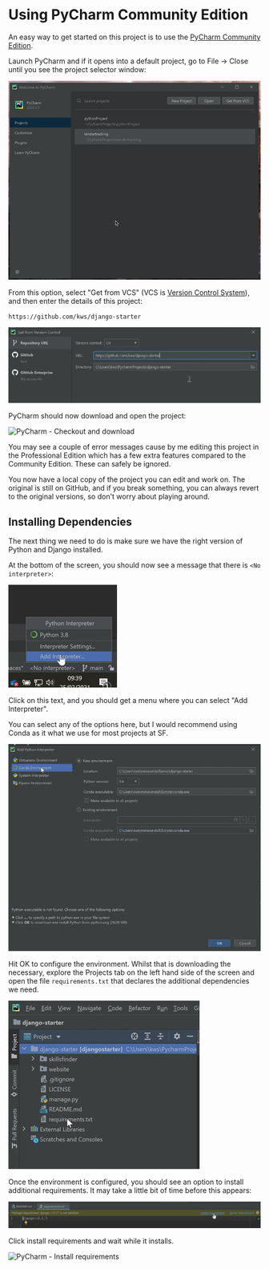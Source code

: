 # Using PyCharm Community Edition

An easy way to get started on this project is to use the 
[PyCharm Community Edition](https://www.jetbrains.com/pycharm/download/).

Launch PyCharm and if it opens into a default project, go to File -> Close until you see the project selector
window:

![PyCharm - Project Selection](https://github.com/kws/django-starter/blob/main/docs/pycharm-getting-started/01%20-%20project%20selection.png)

From this option, select "Get from VCS" (VCS is 
[Version Control System](https://git-scm.com/book/en/v2/Getting-Started-About-Version-Control)), and then enter
the details of this project:

```
https://github.com/kws/django-starter
```

![PyCharm - Checkout from VCS](https://github.com/kws/django-starter/blob/main/docs/pycharm-getting-started/01%20-%20checkout%20from%20VCS.png)

PyCharm should now download and open the project:

![PyCharm - Checkout and download](https://github.com/kws/django-starter/blob/main/docs/pycharm-getting-started/01%20-%20checkout%20from%20VCS.gif)

You may see a couple of error messages cause by me editing this project in the Professional Edition which has
a few extra features compared to the Community Edition. These can safely be ignored. 

You now have a local copy of the project you can edit and work on. The original is still on GitHub, and 
if you break something, you can always revert to the original versions, so don't worry about playing around.

## Installing Dependencies

The next thing we need to do is make sure we have the right version of Python and Django installed. 

At the bottom of the screen, you should now see a message that there is `<No interpreter>`:

![PyCharm - Add Intepreter](https://github.com/kws/django-starter/blob/main/docs/pycharm-getting-started/02%20-%20add%20interpreter.png)

Click on this text, and you should get a menu where you can select "Add Interpreter".

You can select any of the options here, but I would recommend using Conda as it what we use for most projects at SF.

![PyCharm - Create Environment](https://github.com/kws/django-starter/blob/main/docs/pycharm-getting-started/02%20-%20create%20environment.png)

Hit OK to configure the environment. Whilst that is downloading the necessary, explore the Projects tab on the left
hand side of the screen and open the file `requirements.txt` that declares the additional dependencies we need.

![PyCharm - Select requirements.txt](https://github.com/kws/django-starter/blob/main/docs/pycharm-getting-started/02%20-%20select%20requirements.png)

Once the environment is configured, you should see an option to install additional requirements. It may take a little
bit of time before this appears:

![PyCharm - Install requirements](https://github.com/kws/django-starter/blob/main/docs/pycharm-getting-started/02%20-%20install%20requirements.png)

Click install requirements and wait while it installs.

![PyCharm - Install requirements](https://github.com/kws/django-starter/blob/main/docs/pycharm-getting-started/02%20-%20environment.gif)

